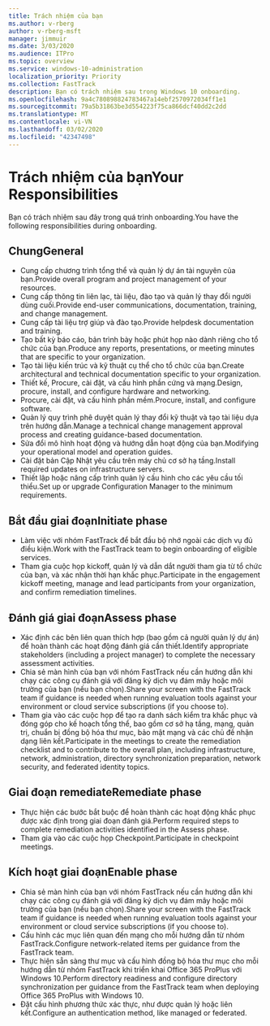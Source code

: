 ```yaml
---
title: Trách nhiệm của bạn
ms.author: v-rberg
author: v-rberg-msft
manager: jimmuir
ms.date: 3/03/2020
ms.audience: ITPro
ms.topic: overview
ms.service: windows-10-administration
localization_priority: Priority
ms.collection: FastTrack
description: Bạn có trách nhiệm sau trong Windows 10 onboarding.
ms.openlocfilehash: 9a4c780898824783467a14ebf2570972034ff1e1
ms.sourcegitcommit: 79a5b31863be3d554223f75ca866dcf40dd2c2dd
ms.translationtype: MT
ms.contentlocale: vi-VN
ms.lasthandoff: 03/02/2020
ms.locfileid: "42347498"
---
```

# <a name="your-responsibilities"></a><span data-ttu-id="5fe71-103">Trách nhiệm của bạn</span><span class="sxs-lookup"><span data-stu-id="5fe71-103">Your Responsibilities</span></span>

<span data-ttu-id="5fe71-104">Bạn có trách nhiệm sau đây trong quá trình onboarding.</span><span class="sxs-lookup"><span data-stu-id="5fe71-104">You have the following responsibilities during onboarding.</span></span>

## <a name="general"></a><span data-ttu-id="5fe71-105">Chung</span><span class="sxs-lookup"><span data-stu-id="5fe71-105">General</span></span>

- <span data-ttu-id="5fe71-106">Cung cấp chương trình tổng thể và quản lý dự án tài nguyên của bạn.</span><span class="sxs-lookup"><span data-stu-id="5fe71-106">Provide overall program and project management of your resources.</span></span>
- <span data-ttu-id="5fe71-107">Cung cấp thông tin liên lạc, tài liệu, đào tạo và quản lý thay đổi người dùng cuối.</span><span class="sxs-lookup"><span data-stu-id="5fe71-107">Provide end-user communications, documentation, training, and change management.</span></span>
- <span data-ttu-id="5fe71-108">Cung cấp tài liệu trợ giúp và đào tạo.</span><span class="sxs-lookup"><span data-stu-id="5fe71-108">Provide helpdesk documentation and training.</span></span>
- <span data-ttu-id="5fe71-109">Tạo bất kỳ báo cáo, bản trình bày hoặc phút họp nào dành riêng cho tổ chức của bạn.</span><span class="sxs-lookup"><span data-stu-id="5fe71-109">Produce any reports, presentations, or meeting minutes that are specific to your organization.</span></span>
- <span data-ttu-id="5fe71-110">Tạo tài liệu kiến trúc và kỹ thuật cụ thể cho tổ chức của bạn.</span><span class="sxs-lookup"><span data-stu-id="5fe71-110">Create architectural and technical documentation specific to your organization.</span></span>
- <span data-ttu-id="5fe71-111">Thiết kế, Procure, cài đặt, và cấu hình phần cứng và mạng.</span><span class="sxs-lookup"><span data-stu-id="5fe71-111">Design, procure, install, and configure hardware and networking.</span></span>
- <span data-ttu-id="5fe71-112">Procure, cài đặt, và cấu hình phần mềm.</span><span class="sxs-lookup"><span data-stu-id="5fe71-112">Procure, install, and configure software.</span></span>
- <span data-ttu-id="5fe71-113">Quản lý quy trình phê duyệt quản lý thay đổi kỹ thuật và tạo tài liệu dựa trên hướng dẫn.</span><span class="sxs-lookup"><span data-stu-id="5fe71-113">Manage a technical change management approval process and creating guidance-based documentation.</span></span>
- <span data-ttu-id="5fe71-114">Sửa đổi mô hình hoạt động và hướng dẫn hoạt động của bạn.</span><span class="sxs-lookup"><span data-stu-id="5fe71-114">Modifying your operational model and operation guides.</span></span>
- <span data-ttu-id="5fe71-115">Cài đặt bản Cập Nhật yêu cầu trên máy chủ cơ sở hạ tầng.</span><span class="sxs-lookup"><span data-stu-id="5fe71-115">Install required updates on infrastructure servers.</span></span>
- <span data-ttu-id="5fe71-116">Thiết lập hoặc nâng cấp trình quản lý cấu hình cho các yêu cầu tối thiểu.</span><span class="sxs-lookup"><span data-stu-id="5fe71-116">Set up or upgrade Configuration Manager to the minimum requirements.</span></span>

## <a name="initiate-phase"></a><span data-ttu-id="5fe71-117">Bắt đầu giai đoạn</span><span class="sxs-lookup"><span data-stu-id="5fe71-117">Initiate phase</span></span>

- <span data-ttu-id="5fe71-118">Làm việc với nhóm FastTrack để bắt đầu bộ nhớ ngoài các dịch vụ đủ điều kiện.</span><span class="sxs-lookup"><span data-stu-id="5fe71-118">Work with the FastTrack team to begin onboarding of eligible services.</span></span>
- <span data-ttu-id="5fe71-119">Tham gia cuộc họp kickoff, quản lý và dẫn dắt người tham gia từ tổ chức của bạn, và xác nhận thời hạn khắc phục.</span><span class="sxs-lookup"><span data-stu-id="5fe71-119">Participate in the engagement kickoff meeting, manage and lead participants from your organization, and confirm remediation timelines.</span></span>

## <a name="assess-phase"></a><span data-ttu-id="5fe71-120">Đánh giá giai đoạn</span><span class="sxs-lookup"><span data-stu-id="5fe71-120">Assess phase</span></span>

- <span data-ttu-id="5fe71-121">Xác định các bên liên quan thích hợp (bao gồm cả người quản lý dự án) để hoàn thành các hoạt động đánh giá cần thiết.</span><span class="sxs-lookup"><span data-stu-id="5fe71-121">Identify appropriate stakeholders (including a project manager) to complete the necessary assessment activities.</span></span>
- <span data-ttu-id="5fe71-122">Chia sẻ màn hình của bạn với nhóm FastTrack nếu cần hướng dẫn khi chạy các công cụ đánh giá với đăng ký dịch vụ đám mây hoặc môi trường của bạn (nếu bạn chọn).</span><span class="sxs-lookup"><span data-stu-id="5fe71-122">Share your screen with the FastTrack team if guidance is needed when running evaluation tools against your environment or cloud service subscriptions (if you choose to).</span></span>
- <span data-ttu-id="5fe71-123">Tham gia vào các cuộc họp để tạo ra danh sách kiểm tra khắc phục và đóng góp cho kế hoạch tổng thể, bao gồm cơ sở hạ tầng, mạng, quản trị, chuẩn bị đồng bộ hóa thư mục, bảo mật mạng và các chủ đề nhận dạng liên kết.</span><span class="sxs-lookup"><span data-stu-id="5fe71-123">Participate in the meetings to create the remediation checklist and to contribute to the overall plan, including infrastructure, network, administration, directory synchronization preparation, network security, and federated identity topics.</span></span>

## <a name="remediate-phase"></a><span data-ttu-id="5fe71-124">Giai đoạn remediate</span><span class="sxs-lookup"><span data-stu-id="5fe71-124">Remediate phase</span></span>

- <span data-ttu-id="5fe71-125">Thực hiện các bước bắt buộc để hoàn thành các hoạt động khắc phục được xác định trong giai đoạn đánh giá.</span><span class="sxs-lookup"><span data-stu-id="5fe71-125">Perform required steps to complete remediation activities identified in the Assess phase.</span></span>
- <span data-ttu-id="5fe71-126">Tham gia vào các cuộc họp Checkpoint.</span><span class="sxs-lookup"><span data-stu-id="5fe71-126">Participate in checkpoint meetings.</span></span>

## <a name="enable-phase"></a><span data-ttu-id="5fe71-127">Kích hoạt giai đoạn</span><span class="sxs-lookup"><span data-stu-id="5fe71-127">Enable phase</span></span>

- <span data-ttu-id="5fe71-128">Chia sẻ màn hình của bạn với nhóm FastTrack nếu cần hướng dẫn khi chạy các công cụ đánh giá với đăng ký dịch vụ đám mây hoặc môi trường của bạn (nếu bạn chọn).</span><span class="sxs-lookup"><span data-stu-id="5fe71-128">Share your screen with the FastTrack team if guidance is needed when running evaluation tools against your environment or cloud service subscriptions (if you choose to).</span></span>
- <span data-ttu-id="5fe71-129">Cấu hình các mục liên quan đến mạng cho mỗi hướng dẫn từ nhóm FastTrack.</span><span class="sxs-lookup"><span data-stu-id="5fe71-129">Configure network-related items per guidance from the FastTrack team.</span></span>
- <span data-ttu-id="5fe71-130">Thực hiện sẵn sàng thư mục và cấu hình đồng bộ hóa thư mục cho mỗi hướng dẫn từ nhóm FastTrack khi triển khai Office 365 ProPlus với Windows 10.</span><span class="sxs-lookup"><span data-stu-id="5fe71-130">Perform directory readiness and configure directory synchronization per guidance from the FastTrack team when deploying Office 365 ProPlus with Windows 10.</span></span>
- <span data-ttu-id="5fe71-131">Đặt cấu hình phương thức xác thực, như được quản lý hoặc liên kết.</span><span class="sxs-lookup"><span data-stu-id="5fe71-131">Configure an authentication method, like managed or federated.</span></span>







  

  

 
